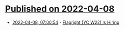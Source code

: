 # [Published on 2022-04-08](index.md)

* [2022-04-08, 07:00:54](https://news.ycombinator.com/item?id=30954113) - [Flagright (YC W22) Is Hiring](https://www.workatastartup.com/jobs/51714)
